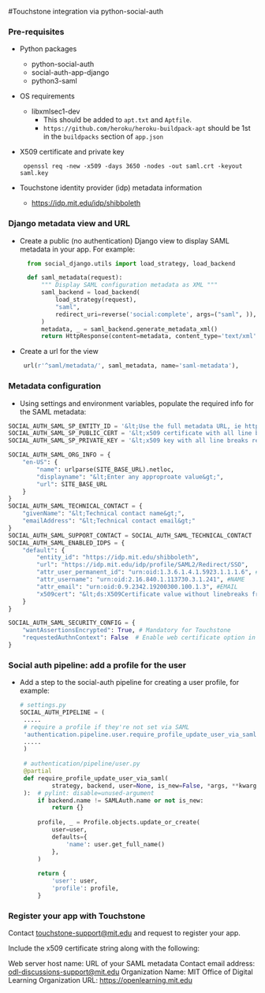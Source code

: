 #Touchstone integration via python-social-auth

### Pre-requisites
- Python packages
  - python-social-auth
  - social-auth-app-django
  - python3-saml
  
- OS requirements
  - libxmlsec1-dev
    - This should be added to `apt.txt` and `Aptfile`.
    - `https://github.com/heroku/heroku-buildpack-apt` should be 1st in the `buildpacks` section of `app.json`
    
- X509 certificate and private key
  ```shell
   openssl req -new -x509 -days 3650 -nodes -out saml.crt -keyout saml.key
   ```
   
- Touchstone identity provider (idp) metadata information
  - https://idp.mit.edu/idp/shibboleth
  
### Django metadata view and URL
- Create a public (no authentication) Django view to display SAML metadata in your app. For example:
  ```python
    from social_django.utils import load_strategy, load_backend
  
    def saml_metadata(request):
        """ Display SAML configuration metadata as XML """
        saml_backend = load_backend(
            load_strategy(request),
            "saml",
            redirect_uri=reverse('social:complete', args=("saml", )),
        )
        metadata, _ = saml_backend.generate_metadata_xml()
        return HttpResponse(content=metadata, content_type='text/xml')
  ```
- Create a url for the view
   ```python
    url(r'^saml/metadata/', saml_metadata, name='saml-metadata'),
   ```  

### Metadata configuration
- Using settings and environment variables, populate the required info for the SAML metadata:
```python
SOCIAL_AUTH_SAML_SP_ENTITY_ID = '&lt;Use the full metadata URL, ie https://myserver.edu/saml/metadata&gt>'
SOCIAL_AUTH_SAML_SP_PUBLIC_CERT = '&lt;x509 certificate with all line breaks removed&gt>'
SOCIAL_AUTH_SAML_SP_PRIVATE_KEY = '&lt;x509 key with all line breaks removed&gt>'

SOCIAL_AUTH_SAML_ORG_INFO = {
    "en-US": {
        "name": urlparse(SITE_BASE_URL).netloc,
        "displayname": "&lt;Enter any approproate value&gt;",
        "url": SITE_BASE_URL
    }
}
SOCIAL_AUTH_SAML_TECHNICAL_CONTACT = {
    "givenName": "&lt;Technical contact name&gt;",
    "emailAddress": "&lt;Technical contact email&gt;"
}
SOCIAL_AUTH_SAML_SUPPORT_CONTACT = SOCIAL_AUTH_SAML_TECHNICAL_CONTACT
SOCIAL_AUTH_SAML_ENABLED_IDPS = {
    "default": {
        "entity_id": "https://idp.mit.edu/shibboleth",
        "url": "https://idp.mit.edu/idp/profile/SAML2/Redirect/SSO",
        "attr_user_permanent_id": "urn:oid:1.3.6.1.4.1.5923.1.1.1.6", #EPPN
        "attr_username": "urn:oid:2.16.840.1.113730.3.1.241", #NAME
        "attr_email": "urn:oid:0.9.2342.19200300.100.1.3", #EMAIL
        "x509cert": "&lt;ds:X509Certificate value without linebreaks from Touchstone idp metadata&gt;",
    }
}

SOCIAL_AUTH_SAML_SECURITY_CONFIG = {
    "wantAssertionsEncrypted": True, # Mandatory for Touchstone
    "requestedAuthnContext": False  # Enable web certificate option in Touchstone
}

```


### Social auth pipeline: add a profile for the user

- Add a step to the social-auth pipeline for creating a user profile, for example:

   ```python
   # settings.py
   SOCIAL_AUTH_PIPELINE = (
    .....
    # require a profile if they're not set via SAML
    'authentication.pipeline.user.require_profile_update_user_via_saml',
    .....
    )
    
    # authentication/pipeline/user.py
    @partial
    def require_profile_update_user_via_saml(
            strategy, backend, user=None, is_new=False, *args, **kwargs
    ):  # pylint: disable=unused-argument    
        if backend.name != SAMLAuth.name or not is_new:
            return {}
    
        profile, _ = Profile.objects.update_or_create(
            user=user,
            defaults={
                'name': user.get_full_name()
            },
        )
    
        return {
            'user': user,
            'profile': profile,
        }
   ```

### Register your app with Touchstone

Contact touchstone-support@mit.edu and request to register your app.  

Include the x509 certificate string along with the following:

Web server host name: URL of your SAML metadata
Contact email address: odl-discussions-support@mit.edu
Organization Name: MIT Office of Digital Learning
Organization URL: https://openlearning.mit.edu  
